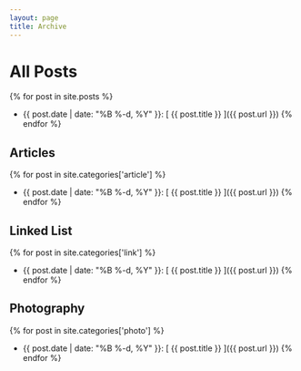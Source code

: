 ```yaml
---
layout: page
title: Archive
---
```


# All Posts

{% for post in site.posts %}
  * {{ post.date | date: "%B %-d, %Y" }}: [ {{ post.title }} ]({{ post.url }})
{% endfor %}

## Articles
{% for post in site.categories['article'] %}
  * {{ post.date | date: "%B %-d, %Y" }}: [ {{ post.title }} ]({{ post.url }})
{% endfor %}

## Linked List
{% for post in site.categories['link'] %}
  * {{ post.date | date: "%B %-d, %Y" }}: [ {{ post.title }} ]({{ post.url }})
{% endfor %}

## Photography
{% for post in site.categories['photo'] %}
  * {{ post.date | date: "%B %-d, %Y" }}: [ {{ post.title }} ]({{ post.url }})
{% endfor %}

